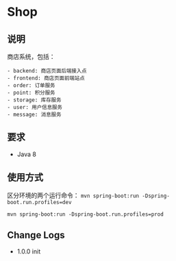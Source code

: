 # Shop

## 说明

商店系统，包括：

	- backend: 商店页面后端接入点
	- frontend: 商店页面前端站点
	- order: 订单服务
	- point: 积分服务
	- storage: 库存服务
	- user: 用户信息服务
	- message: 消息服务

## 要求

- Java 8

## 使用方式

区分环境的两个运行命令：
`mvn spring-boot:run -Dspring-boot.run.profiles=dev`

`mvn spring-boot:run -Dspring-boot.run.profiles=prod`

## Change Logs

- 1.0.0 init
